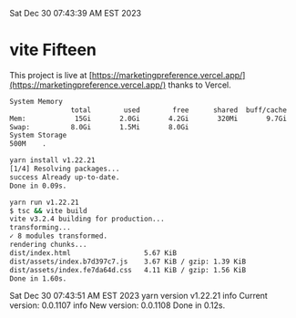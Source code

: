 Sat Dec 30 07:43:39 AM EST 2023

# vite Fifteen


This project is live at [https://marketingpreference.vercel.app/](https://marketingpreference.vercel.app/) thanks to Vercel.

```bash
System Memory
               total        used        free      shared  buff/cache   available
Mem:            15Gi       2.0Gi       4.2Gi       320Mi       9.7Gi        13Gi
Swap:          8.0Gi       1.5Mi       8.0Gi
System Storage
500M	.
```
```bash
yarn install v1.22.21
[1/4] Resolving packages...
success Already up-to-date.
Done in 0.09s.
```
```bash
yarn run v1.22.21
$ tsc && vite build
vite v3.2.4 building for production...
transforming...
✓ 8 modules transformed.
rendering chunks...
dist/index.html                  5.67 KiB
dist/assets/index.b7d397c7.js    3.67 KiB / gzip: 1.39 KiB
dist/assets/index.fe7da64d.css   4.11 KiB / gzip: 1.56 KiB
Done in 1.60s.
```
Sat Dec 30 07:43:51 AM EST 2023
yarn version v1.22.21
info Current version: 0.0.1107
info New version: 0.0.1108
Done in 0.12s.
